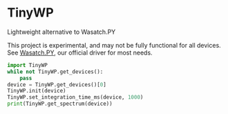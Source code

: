 # TinyWP
Lightweight alternative to Wasatch.PY

This project is experimental, and may not be fully functional for all devices. See [Wasatch.PY](https://github.com/WasatchPhotonics/Wasatch.PY), our official driver for most needs. 

```python
import TinyWP
while not TinyWP.get_devices():
    pass
device = TinyWP.get_devices()[0]
TinyWP.init(device)
TinyWP.set_integration_time_ms(device, 1000)
print(TinyWP.get_spectrum(device))
```
